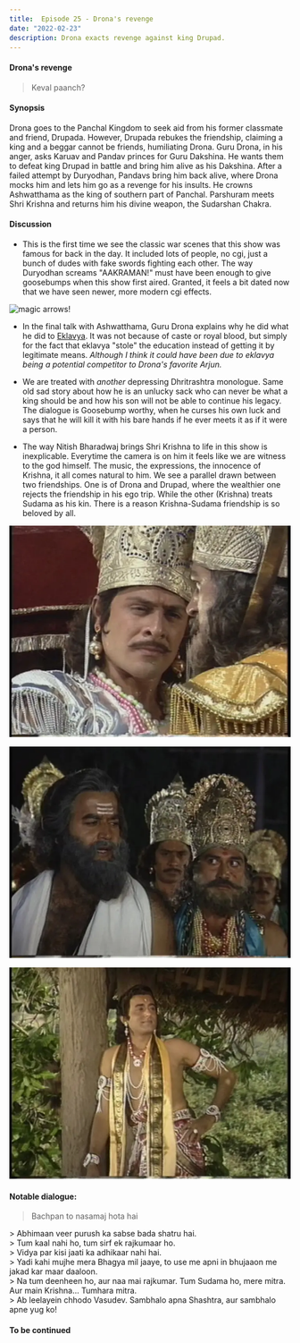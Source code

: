 ```yaml
---
title:  Episode 25 - Drona's revenge
date: "2022-02-23"
description: Drona exacts revenge against king Drupad.
---
```

#### Drona's revenge

> Keval paanch?

#### Synopsis 
Drona goes to the Panchal Kingdom to seek aid from his former classmate and
friend, Drupada. However, Drupada rebukes the friendship, claiming a king and a
beggar cannot be friends, humiliating Drona. Guru Drona, in his anger, asks
Karuav and Pandav princes for Guru Dakshina. He wants them to defeat king
Drupad in battle and bring him alive as his Dakshina. After a failed attempt by
Duryodhan, Pandavs bring him back alive, where Drona mocks him and lets him go
as a revenge for his insults. He crowns Ashwatthama as the king of southern
part of Panchal. Parshuram meets Shri Krishna and returns him his divine
weapon, the Sudarshan Chakra.

#### Discussion 

- This is the first time we see the classic war scenes that this show was
  famous for back in the day. It included lots of people, no cgi, just a bunch
  of dudes with fake swords fighting each other. The way Duryodhan screams
  "AAKRAMAN!" must have been enough to give goosebumps when this show first
  aired. Granted, it feels a bit dated now that we have seen newer, more modern
  cgi effects.

![magic arrows!](/ep_25_arrow.gif)

- In the final talk with Ashwatthama, Guru Drona explains why he did what he
  did to
  [Eklavya](https://hitarththummar.xyz/mahabharat/mahabharat_episode_23.html).
  It was not because of caste or royal blood, but simply for the fact that
  eklavya "stole" the education instead of getting it by legitimate means.
  *Although I think it could have been due to eklavya being a potential*
  *competitor to Drona's favorite Arjun.*

- We are treated with *another* depressing Dhritrashtra monologue. Same old sad
  story about how he is an unlucky sack who can never be what a king should be
  and how his son will not be able to continue his legacy. The dialogue is
  Goosebump worthy, when he curses his own luck and says that he will kill it
  with his bare hands if he ever meets it as if it were a person.

- The way Nitish Bharadwaj brings Shri Krishna to life in this show is
  inexplicable. Everytime the camera is on him it feels like we are witness to
  the god himself. The music, the expressions, the innocence of Krishna, it all
  comes natural to him. We see a parallel drawn between two friendships. One is
  of Drona and Drupad, where the wealthier one rejects the friendship in his
  ego trip. While the other (Krishna) treats Sudama as his kin. There is a
  reason Krishna-Sudama friendship is so beloved by all.

![Arjun takes Drupad as hostage](../../assets/mahabharat/ep_25_1.webp)

![Drona mocks Drupad](../../assets/mahabharat/ep_25_2.webp)

![Shri Krishna leaves for Mathura](../../assets/mahabharat/ep_25_3.webp)

#### Notable dialogue:

> Bachpan to nasamaj hota hai
<div></div>
> Abhimaan veer purush ka sabse bada shatru hai.
<div></div>
> Tum kaal nahi ho, tum sirf ek rajkumaar ho.
<div></div>
> Vidya par kisi jaati ka adhikaar nahi hai.
<div></div>
> Yadi kahi mujhe mera Bhagya mil jaaye, to use me apni in bhujaaon me jakad kar maar daaloon.
<div></div>
> Na tum deenheen ho, aur naa mai rajkumar. Tum Sudama ho, mere mitra. Aur main Krishna... Tumhara mitra.
<div></div>
> Ab leelayein chhodo Vasudev. Sambhalo apna Shashtra, aur sambhalo apne yug ko!
<div></div>


#### To be continued

